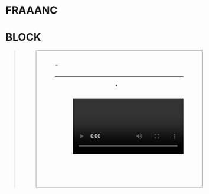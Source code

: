 # FRAAANC

# BLOCK
<address><article><aside><blockquote><canvas><dd><div><dl><dt><fieldset><figcaption><figure><footer><form><h1>-<h6><header><hr><li><main><nav><noscript><ol><output><p><pre><section><table><tfoot><ul><video>
# INLINE
